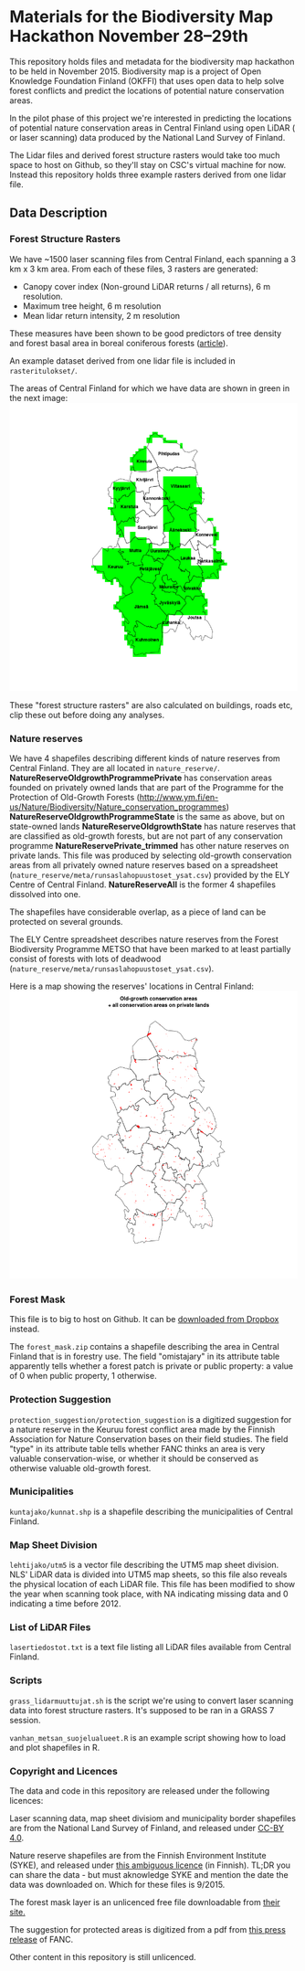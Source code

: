 # Materials for the Biodiversity Map Hackathon November 28–29th

This repository holds files and metadata for the biodiversity map hackathon to be held in November 2015. Biodiversity map is a project of Open Knowledge Foundation Finland (OKFFI) that uses open data to help solve forest conflicts and predict the locations of potential nature conservation areas.

In the pilot phase of this project we're interested in predicting the locations of potential nature conservation areas in Central Finland using open LiDAR ( or laser scanning) data produced by the National Land Survey of Finland.

The Lidar files and derived forest structure rasters would take too much space to host on Github, so they'll stay on CSC's virtual machine for now. Instead this repository holds three example rasters derived from one lidar file.

## Data Description

### Forest Structure Rasters

We have ~1500 laser scanning files from Central Finland, each spanning a 3 km x 3 km area. From each of these files, 3 rasters are generated:
- Canopy cover index (Non-ground LiDAR returns / all returns), 6 m resolution.
- Maximum tree height, 6 m resolution
- Mean lidar return intensity, 2 m resolution

These measures have been shown to be good predictors of tree density and forest basal area in boreal coniferous forests ([article](http://digitalcommons.unl.edu/cgi/viewcontent.cgi?article=1183&context=usdafsfacpub)).

An example dataset derived from one lidar file is included in `rasteritulokset/`.

The areas of Central Finland for which we have data are shown in green in the next image: 
![Lidar-coverage in green](laserkattavuus.png)

These "forest structure rasters" are also calculated on buildings, roads etc, clip these out before doing any analyses.

### Nature reserves

We have 4 shapefiles describing different kinds of nature reserves from Central Finland. They are all located in `nature_reserve/`.
**NatureReserveOldgrowthProgrammePrivate** has conservation areas founded on privately owned lands that are part of the Programme for the Protection of Old-Growth Forests (http://www.ym.fi/en-us/Nature/Biodiversity/Nature_conservation_programmes)
**NatureReserveOldgrowthProgrammeState** is the same as above, but on state-owned lands
**NatureReserveOldgrowthState** has nature reserves that are classified as old-growth forests, but are not part of any conservation programme
**NatureReservePrivate_trimmed** has other nature reserves on private lands. This file was produced by selecting old-growth conservation areas from all privately owned nature reserves based on a spreadsheet (`nature_reserve/meta/runsaslahopuustoset_ysat.csv`) provided by the ELY Centre of Central Finland.
**NatureReserveAll** is the former 4 shapefiles dissolved into one.

The shapefiles have considerable overlap, as a piece of land can be protected on several grounds.

The ELY Centre spreadsheet describes nature reserves from the Forest Biodiversity Programme METSO that have been marked to at least partially consist of forests with lots of deadwood (`nature_reserve/meta/runsaslahopuustoset_ysat.csv`).

Here is a map showing the reserves' locations in Central Finland:
![Nature reserves in Central Finland](conservation_areas.png)

### Forest Mask

This file is to big to host on Github. It can be [downloaded from Dropbox](https://www.dropbox.com/s/37u4g3jg6frqjdn/forest_mask.zip?dl=0) instead.

The `forest_mask.zip` contains a shapefile describing the area in Central Finland that is in forestry use. The field "omistajary" in its attribute table apparently tells whether a forest patch is private or public property: a value of 0 when public property, 1 otherwise.

### Protection Suggestion

`protection_suggestion/protection_suggestion` is a digitized suggestion for a nature reserve in the Keuruu forest conflict area made by the Finnish Association for Nature Conservation bases on their field studies. The field "type" in its attribute table tells whether FANC thinks an area is very valuable conservation-wise, or whether it should be conserved as otherwise valuable old-growth forest.

### Municipalities

`kuntajako/kunnat.shp` is a shapefile describing the municipalities of Central Finland.

### Map Sheet Division

`lehtijako/utm5` is a vector file describing the UTM5 map sheet division. NLS' LiDAR data is divided into UTM5 map sheets, so this file also reveals the physical location of each LiDAR file. This file has been modified to show the year when scanning took place, with NA indicating missing data and 0 indicating a time before 2012.

### List of LiDAR Files

`lasertiedostot.txt` is a text file listing all LiDAR files available from Central Finland.

### Scripts

`grass_lidarmuuttujat.sh` is the script we're using to convert laser scanning data into forest structure rasters. It's supposed to be ran in a GRASS 7 session.

`vanhan_metsan_suojelualueet.R` is an example script showing how to load and plot shapefiles in R.

### Copyright and Licences

The data and code in this repository are released under the following licences:

Laser scanning data, map sheet divisiom and municipality border shapefiles are from the National Land Survey of Finland, and released under [CC-BY 4.0](http://creativecommons.org/licenses/by/4.0/).

Nature reserve shapefiles are from the Finnish Environment Institute (SYKE), and released under [this ambiguous licence](http://metatieto.ymparisto.fi:8080/geoportal/catalog/search/resource/details.page?uuid={C305FA65-F319-4FA0-AAB8-F92AE32B6EE2}) (in Finnish). TL;DR you can share the data - but must aknowledge SYKE and mention the date the data was downloaded on. Which for these files is 9/2015.

The forest mask layer is an unlicenced free file downloadable from [their site.](http://metsakeskus.fi/metsamaski)

The suggestion for protected areas is digitized from a pdf from [this press release](http://www.sll.fi/ajankohtaista/tiedotteet/2015/metso-ohjelmaa-toteutetaan-tehottomasti-metsahallitus-hakkaa-metso-kelpoista-valtionmaata-nyt-keuruulla) of FANC.

Other content in this repository is still unlicenced.
